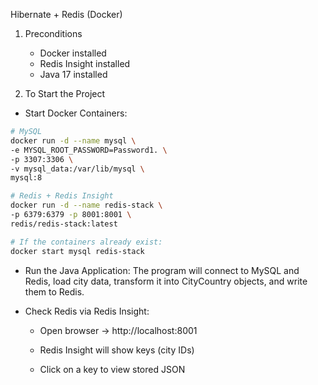 Hibernate + Redis (Docker)
1. Preconditions
    - Docker installed
    - Redis Insight installed
    - Java 17 installed

2. To Start the Project
- Start Docker Containers:

```bash
# MySQL
docker run -d --name mysql \
-e MYSQL_ROOT_PASSWORD=Password1. \
-p 3307:3306 \
-v mysql_data:/var/lib/mysql \
mysql:8

# Redis + Redis Insight
docker run -d --name redis-stack \
-p 6379:6379 -p 8001:8001 \
redis/redis-stack:latest

# If the containers already exist:
docker start mysql redis-stack
```
- Run the Java Application: The program will connect to MySQL and Redis, load city data, transform it into CityCountry objects, and write them to Redis.

- Check Redis via Redis Insight:
    - Open browser → http://localhost:8001

    - Redis Insight will show keys (city IDs)

    - Click on a key to view stored JSON